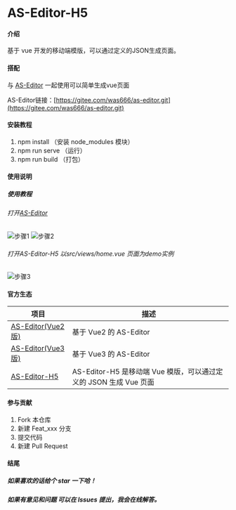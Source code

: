 # AS-Editor-H5

#### 介绍

基于 vue 开发的移动端模版，可以通过定义的JSON生成页面。

#### 搭配

与 [AS-Editor](https://gitee.com/was666/as-editor.git) 一起使用可以简单生成vue页面

AS-Editor链接：[https://gitee.com/was666/as-editor.git](https://gitee.com/was666/as-editor.git)

#### 安装教程

1.  npm install （安装 node_modules 模块）
2.  npm run serve （运行）
3.  npm run build （打包）

#### 使用说明

##### 使用教程

###### 打开[AS-Editor](https://gitee.com/was666/as-editor.git)
![步骤1](https://images.gitee.com/uploads/images/2021/1027/180625_a6903982_5546746.png "image1.png")
![步骤2](https://images.gitee.com/uploads/images/2021/1027/180644_1710b3f0_5546746.png "image2.png")
###### 打开AS-Editor-H5  以src/views/home.vue 页面为demo实例
![步骤3](https://images.gitee.com/uploads/images/2021/1027/180656_e71a6d53_5546746.png "image3.png")

#### 官方生态

| 项目 | 描述 |
| --- | --- |
| [AS-Editor(Vue2版)](https://gitee.com/was666/as-editor) | 基于 Vue2 的 AS-Editor |
| [AS-Editor(Vue3版)](https://gitee.com/was666/as-editor/tree/vue3.x/) | 基于 Vue3 的 AS-Editor |
| [AS-Editor-H5](https://gitee.com/was666/as-editor-h5.git) | AS-Editor-H5 是移动端 Vue 模版，可以通过定义的 JSON 生成 Vue 页面 |

#### 参与贡献

1.  Fork 本仓库
2.  新建 Feat_xxx 分支
3.  提交代码
4.  新建 Pull Request


#### 结尾

##### 如果喜欢的话给个 star 一下哈！

##### 如果有意见和问题 可以在 lssues 提出，我会在线解答。
